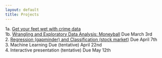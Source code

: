 ```yaml
---
layout: default
title: Projects
---
```


1a. [Get your feet wet with crime data](homeworks/project1_part1.html)  
1b. [Wrangling and Exploratory Data Analysis: Moneyball](homeworks/project1_part2.html) Due March 3rd  
2. [Regression (gapminder) and Classification (stock market)](homeworks/project2.html) Due April 7th  
3. Machine Learning Due (tentative) April 22nd  
4. Interactive presentation (tentative) Due May 12th



